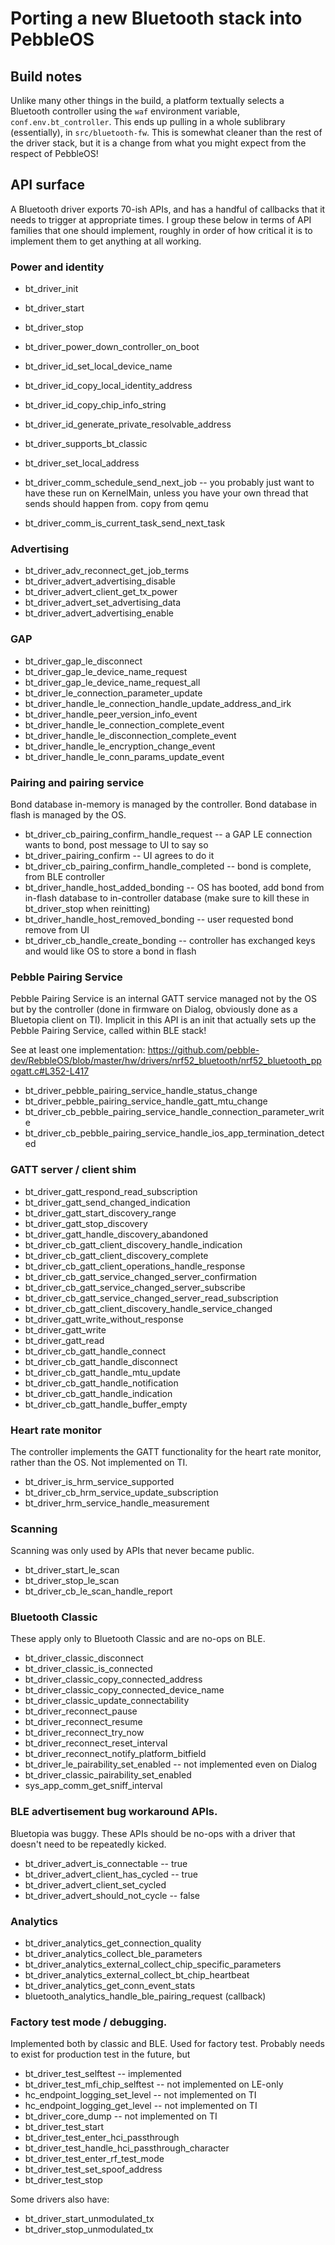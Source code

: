 # Porting a new Bluetooth stack into PebbleOS

## Build notes

Unlike many other things in the build, a platform textually selects a
Bluetooth controller using the `waf` environment variable,
`conf.env.bt_controller`.  This ends up pulling in a whole sublibrary
(essentially), in `src/bluetooth-fw`.  This is somewhat cleaner than the
rest of the driver stack, but it is a change from what you might expect from
the respect of PebbleOS!

## API surface

A Bluetooth driver exports 70-ish APIs, and has a handful of callbacks that
it needs to trigger at appropriate times.  I group these below in terms of
API families that one should implement, roughly in order of how critical it
is to implement them to get anything at all working.

### Power and identity

* bt_driver_init
* bt_driver_start
* bt_driver_stop
* bt_driver_power_down_controller_on_boot
* bt_driver_id_set_local_device_name 
* bt_driver_id_copy_local_identity_address
* bt_driver_id_copy_chip_info_string
* bt_driver_id_generate_private_resolvable_address
* bt_driver_supports_bt_classic
* bt_driver_set_local_address

* bt_driver_comm_schedule_send_next_job -- you probably just want to have
  these run on KernelMain, unless you have your own thread that sends should
  happen from.  copy from qemu
* bt_driver_comm_is_current_task_send_next_task

### Advertising

* bt_driver_adv_reconnect_get_job_terms
* bt_driver_advert_advertising_disable 
* bt_driver_advert_client_get_tx_power
* bt_driver_advert_set_advertising_data
* bt_driver_advert_advertising_enable


### GAP

* bt_driver_gap_le_disconnect
* bt_driver_gap_le_device_name_request
* bt_driver_gap_le_device_name_request_all
* bt_driver_le_connection_parameter_update
* bt_driver_handle_le_connection_handle_update_address_and_irk
* bt_driver_handle_peer_version_info_event
* bt_driver_handle_le_connection_complete_event
* bt_driver_handle_le_disconnection_complete_event
* bt_driver_handle_le_encryption_change_event
* bt_driver_handle_le_conn_params_update_event


### Pairing and pairing service

Bond database in-memory is managed by the controller.  Bond database in
flash is managed by the OS.

* bt_driver_cb_pairing_confirm_handle_request -- a GAP LE connection wants
  to bond, post message to UI to say so
* bt_driver_pairing_confirm -- UI agrees to do it
* bt_driver_cb_pairing_confirm_handle_completed -- bond is complete, from
  BLE controller
* bt_driver_handle_host_added_bonding -- OS has booted, add bond from
  in-flash database to in-controller database (make sure to kill these in
  bt_driver_stop when reinitting)
* bt_driver_handle_host_removed_bonding -- user requested bond remove from
  UI
* bt_driver_cb_handle_create_bonding -- controller has exchanged keys and
  would like OS to store a bond in flash

### Pebble Pairing Service

Pebble Pairing Service is an internal GATT service managed not by the OS but
by the controller (done in firmware on Dialog, obviously done as a Bluetopia
client on TI).  Implicit in this API is an init that actually sets up the
Pebble Pairing Service, called within BLE stack!

See at least one implementation:
https://github.com/pebble-dev/RebbleOS/blob/master/hw/drivers/nrf52_bluetooth/nrf52_bluetooth_ppogatt.c#L352-L417

* bt_driver_pebble_pairing_service_handle_status_change
* bt_driver_pebble_pairing_service_handle_gatt_mtu_change
* bt_driver_cb_pebble_pairing_service_handle_connection_parameter_write
* bt_driver_cb_pebble_pairing_service_handle_ios_app_termination_detected

### GATT server / client shim

* bt_driver_gatt_respond_read_subscription
* bt_driver_gatt_send_changed_indication
* bt_driver_gatt_start_discovery_range
* bt_driver_gatt_stop_discovery
* bt_driver_gatt_handle_discovery_abandoned
* bt_driver_cb_gatt_client_discovery_handle_indication
* bt_driver_cb_gatt_client_discovery_complete
* bt_driver_cb_gatt_client_operations_handle_response
* bt_driver_cb_gatt_service_changed_server_confirmation
* bt_driver_cb_gatt_service_changed_server_subscribe
* bt_driver_cb_gatt_service_changed_server_read_subscription
* bt_driver_cb_gatt_client_discovery_handle_service_changed
* bt_driver_gatt_write_without_response
* bt_driver_gatt_write
* bt_driver_gatt_read
* bt_driver_cb_gatt_handle_connect
* bt_driver_cb_gatt_handle_disconnect
* bt_driver_cb_gatt_handle_mtu_update
* bt_driver_cb_gatt_handle_notification
* bt_driver_cb_gatt_handle_indication
* bt_driver_cb_gatt_handle_buffer_empty

### Heart rate monitor

The controller implements the GATT functionality for the heart rate monitor,
rather than the OS.  Not implemented on TI.

* bt_driver_is_hrm_service_supported
* bt_driver_cb_hrm_service_update_subscription
* bt_driver_hrm_service_handle_measurement

### Scanning

Scanning was only used by APIs that never became public.

* bt_driver_start_le_scan
* bt_driver_stop_le_scan
* bt_driver_cb_le_scan_handle_report

### Bluetooth Classic

These apply only to Bluetooth Classic and are no-ops on BLE.

* bt_driver_classic_disconnect
* bt_driver_classic_is_connected
* bt_driver_classic_copy_connected_address
* bt_driver_classic_copy_connected_device_name
* bt_driver_classic_update_connectability
* bt_driver_reconnect_pause
* bt_driver_reconnect_resume
* bt_driver_reconnect_try_now
* bt_driver_reconnect_reset_interval
* bt_driver_reconnect_notify_platform_bitfield
* bt_driver_le_pairability_set_enabled -- not implemented even on Dialog
* bt_driver_classic_pairability_set_enabled
* sys_app_comm_get_sniff_interval

### BLE advertisement bug workaround APIs.

Bluetopia was buggy.  These APIs should be no-ops with a driver that doesn't
need to be repeatedly kicked.

* bt_driver_advert_is_connectable -- true
* bt_driver_advert_client_has_cycled -- true
* bt_driver_advert_client_set_cycled
* bt_driver_advert_should_not_cycle -- false

### Analytics

* bt_driver_analytics_get_connection_quality
* bt_driver_analytics_collect_ble_parameters
* bt_driver_analytics_external_collect_chip_specific_parameters
* bt_driver_analytics_external_collect_bt_chip_heartbeat
* bt_driver_analytics_get_conn_event_stats
* bluetooth_analytics_handle_ble_pairing_request (callback)


### Factory test mode / debugging.

Implemented both by classic and BLE.  Used for factory test.  Probably
needs to exist for production test in the future, but 

* bt_driver_test_selftest -- implemented
* bt_driver_test_mfi_chip_selftest -- not implemented on LE-only
* hc_endpoint_logging_set_level -- not implemented on TI
* hc_endpoint_logging_get_level -- not implemented on TI
* bt_driver_core_dump -- not implemented on TI
* bt_driver_test_start
* bt_driver_test_enter_hci_passthrough
* bt_driver_test_handle_hci_passthrough_character
* bt_driver_test_enter_rf_test_mode
* bt_driver_test_set_spoof_address
* bt_driver_test_stop

Some drivers also have:

* bt_driver_start_unmodulated_tx
* bt_driver_stop_unmodulated_tx
